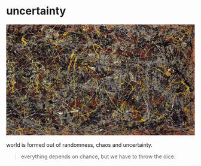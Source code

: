 # uncertainty
![jackson pollock](../assets/jackson-pollock.jpg)

world is formed out of randomness, chaos and uncertainty.

> everything depends on chance, but we have to throw the dice.